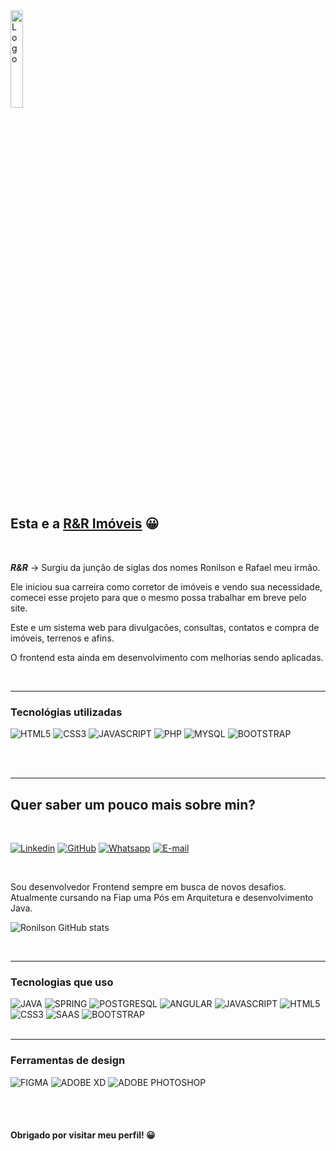 <a href="https://ronilsonb2.github.io/imobiliaria/">
		<img src="https://github.com/Ronilsonb2/imobiliaria/blob/main/img/logo-marca.png" alt="Logo" width="20%" height="20%" style="max-width: 100%;">
	</a>

## Esta e a [R&R Imóveis](https://ronilsonb2.github.io/imobiliaria/) 😀
<br/>

<b>*R&R*</b> -> Surgiu da junção de siglas dos nomes Ronilson e Rafael meu irmão.

Ele iniciou sua carreira como corretor de imóveis e vendo sua necessidade, comecei esse projeto para que o mesmo possa trabalhar em breve pelo site.

Este e um sistema web para divulgacões, consultas, contatos e compra de imóveis, terrenos e afins.

O frontend esta ainda em desenvolvimento com melhorias sendo aplicadas.

<br/>

---
### Tecnológias utilizadas


<div style="dislay:inline-block">
    <img alt= "HTML5" src="https://img.shields.io/badge/HTML5-E34F26?style=for-the-badge&logo=html5&logoColor=white">
    <img alt= "CSS3" src="https://img.shields.io/badge/CSS3-1572B6?style=for-the-badge&logo=css3&logoColor=white">
    <img alt= "JAVASCRIPT" src="https://img.shields.io/badge/JavaScript-F7DF1E?style=for-the-badge&logo=javascript&logoColor=black">
    <img alt= "PHP" src="https://img.shields.io/badge/PHP-777BB4?style=for-the-badge&logo=php&logoColor=white">
    <img alt= "MYSQL" src="https://img.shields.io/badge/MySQL-00000F?style=for-the-badge&logo=mysql&logoColor=white">
    <img alt= "BOOTSTRAP" src="https://img.shields.io/badge/Bootstrap-563D7C?style=for-the-badge&logo=bootstrap&logoColor=white">
</div>

<br/><br/>

---
## Quer saber um pouco mais sobre min? 
<br/>

[![Linkedin](https://img.shields.io/badge/LinkedIn-0077B5?style=for-the-badge&logo=linkedin&logoColor=white)](https://www.linkedin.com/in/ronilson-alves-63b57a138/)
[![GitHub](https://img.shields.io/badge/GitHub-100000?style=for-the-badge&logo=github&logoColor=white)](https://github.com/Ronilsonb2)
[![Whatsapp](https://img.shields.io/badge/WhatsApp-25D366?style=for-the-badge&logo=whatsapp&logoColor=white)](https://api.whatsapp.com/send?phone=5513996308174)
[![E-mail](https://img.shields.io/badge/Gmail-D14836?style=for-the-badge&logo=gmail&logoColor=white)](mailto:ronilson-b2@hotmail.com)

<br/>

Sou desenvolvedor Frontend sempre em busca de novos desafios. Atualmente cursando na Fiap uma Pós em Arquitetura e desenvolvimento Java.


![Ronilson GitHub stats](https://github-readme-stats.vercel.app/api?username=Ronilsonb2&show_icons=true&theme=merko)

<br/>

---
### Tecnologias que uso

<div style="dislay:inline-block">
    <img alt= "JAVA" src="https://img.shields.io/badge/Java-ED8B00?style=for-the-badge&logo=openjdk&logoColor=white">
    <img alt= "SPRING" src="https://img.shields.io/badge/Spring-6DB33F?style=for-the-badge&logo=spring&logoColor=white">
    <img alt= "POSTGRESQL" src="https://img.shields.io/badge/PostgreSQL-316192?style=for-the-badge&logo=postgresql&logoColor=white">
    <img alt= "ANGULAR" src="https://img.shields.io/badge/Angular-DD0031?style=for-the-badge&logo=angular&logoColor=white">
    <img alt= "JAVASCRIPT" src="https://img.shields.io/badge/JavaScript-F7DF1E?style=for-the-badge&logo=javascript&logoColor=black">
    <img alt= "HTML5" src="https://img.shields.io/badge/HTML5-E34F26?style=for-the-badge&logo=html5&logoColor=white">
    <img alt= "CSS3" src="https://img.shields.io/badge/CSS3-1572B6?style=for-the-badge&logo=css3&logoColor=white">
    <img alt= "SAAS" src="https://img.shields.io/badge/Sass-CC6699?style=for-the-badge&logo=sass&logoColor=white">
    <img alt= "BOOTSTRAP" src="https://img.shields.io/badge/Bootstrap-563D7C?style=for-the-badge&logo=bootstrap&logoColor=white">
</div>
<br/>

---
### Ferramentas de design

<div style="dislay:inline-block">
    <img alt= "FIGMA" src="https://img.shields.io/badge/Figma-F24E1E?style=for-the-badge&logo=figma&logoColor=white">
    <img alt= "ADOBE XD" src="https://img.shields.io/badge/Adobe%20XD-470137?style=for-the-badge&logo=Adobe%20XD&logoColor=#FF61F6">
    <img alt= "ADOBE PHOTOSHOP" src="https://img.shields.io/badge/Adobe%20Photoshop-31A8FF?style=for-the-badge&logo=Adobe%20Photoshop&logoColor=black">
</div>


<br/><br/>


#### Obrigado por visitar meu perfil! 😀
